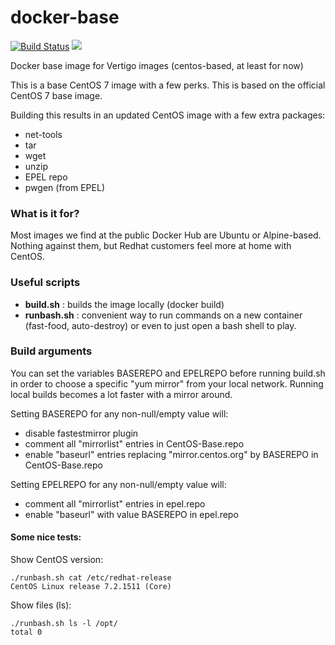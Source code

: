 # docker-base

[![Build Status](http://drone.vertigo.com.br/api/badges/docker/docker-base/status.svg)](http://drone.vertigo.com.br/docker/docker-base)
[![](https://badge.imagelayers.io/vertigo/docker-base:latest.svg)](https://imagelayers.io/?images=vertigo/docker-base:latest 'Get your own badge on imagelayers.io')

Docker base image for Vertigo images (centos-based, at least for now)

This is a base CentOS 7 image with a few perks. This is based on
the official CentOS 7 base image.

Building this results in an updated CentOS image with
a few extra packages:

* net-tools
* tar
* wget
* unzip
* EPEL repo
* pwgen (from EPEL)

### What is it for?

Most images we find at the public Docker Hub are Ubuntu or Alpine-based.
Nothing against them, but Redhat customers feel more at home
with CentOS.

### Useful scripts 

* **build.sh** : builds the image locally (docker build)
* **runbash.sh** : convenient way to run commands on a new
container (fast-food, auto-destroy) or even to just
open a bash shell to play.

### Build arguments

You can set the variables BASEREPO and EPELREPO before running build.sh in order to choose a specific "yum mirror" from your local network. Running local builds becomes a lot faster with a mirror around.

Setting BASEREPO for any non-null/empty value will:

- disable fastestmirror plugin
- comment all "mirrorlist" entries in CentOS-Base.repo
- enable "baseurl" entries replacing "mirror.centos.org" by BASEREPO in CentOS-Base.repo

Setting EPELREPO for any non-null/empty value will:

- comment all "mirrorlist" entries in epel.repo
- enable "baseurl" with value BASEREPO in epel.repo

#### Some nice tests:

Show CentOS version:

    ./runbash.sh cat /etc/redhat-release
    CentOS Linux release 7.2.1511 (Core)

Show files (ls):

    ./runbash.sh ls -l /opt/
    total 0
